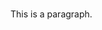 <!DOCTYPE html>
<html>
<head>
<title> Pros and Cons to Being a Cat-dad. </title>
</head>
<body>

<h1></h1>
<p>This is a paragraph.</p>

</body>
</html>
